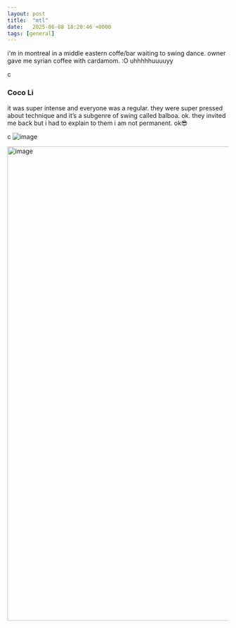 ```yaml
---
layout: post
title:  "mtl"
date:   2025-06-08 18:20:46 +0000
tags: [general]
---
```

i'm in montreal in a middle eastern coffe/bar waiting to swing dance. owner gave me syrian coffee with cardamom. :O uhhhhhuuuuyy

c

### Coco Li
it was super intense and everyone was  a regular. they were super pressed about technique and it’s a subgenre of swing called balboa. ok. they invited me back but i had to explain to them i am not permanent. ok😎

c 
![image](https://github.com/user-attachments/assets/1729132c-6244-44f5-81af-a117674aba8d)

<img width="1920" height="1080" alt="image" src="h" />
